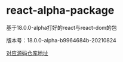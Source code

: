 # react-alpha-package

基于18.0.0-alpha打好的react与react-dom的包

版本号：18.0.0-alpha-b9964684b-20210824

[对应源码仓库地址](https://github.com/BetaSu/react/tree/master)
